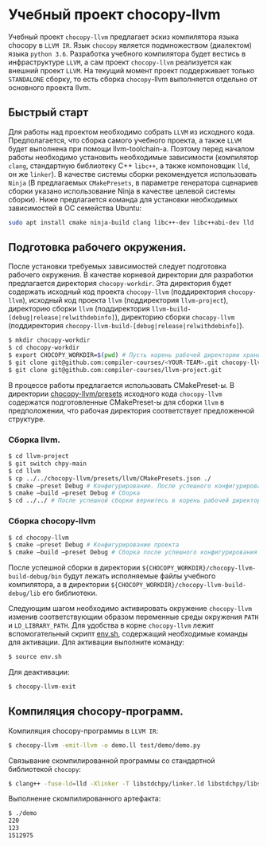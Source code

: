 # Учебный проект chocopy-llvm

Учебный проект `chocopy-llvm` предлагает эскиз компилятора языка chocopy в `LLVM IR`. Язык `chocopy` является подмножеством (диалектом) языка `python 3.6`. Разработка учебного компилятора будет вестись в инфраструктуре `LLVM`, а сам проект `chocopy-llvm` реализуется как внешний проект `LLVM`. На текущий момент проект поддерживает только `STANDALONE` сборку, то есть сборка `chocopy`-llvm выполняется отдельно от основного проекта llvm.

## Быстрый старт

Для работы над проектом необходимо собрать `LLVM` из исходного кода. Предполагается, что сборка самого учебного проекта, а также `LLVM` будет выполнена при помощи llvm-toolchain-а. Поэтому перед началом работы необходимо установить необходимые зависимости (компилятор `clang`, стандартную библиотеку C++ `libc++`, а также компоновщик `lld`, он же `linker`). В качестве системы сборки рекомендуется использовать `Ninja` (В предлагаемых `CMakePresets`, в параметре генератора сценариев сборки указано использование Ninja в качестве целевой системы сборки). Ниже предлагается команда для установки необходимых зависимостей в ОС семейства Ubuntu:
```Bash
sudo apt install cmake ninja-build clang libc++-dev libc++abi-dev lld
```

## Подготовка рабочего окружения.
После установки требуемых зависимостей следует подготовка рабочего окружения. В качестве корневой директории для разработки предлагается директория `chocopy-workdir`. Эта директория будет содержать исходный код проекта `chocopy-llvm` (поддиректория `chocopy-llvm`), исходный код проекта `llvm` (поддиректория `llvm-project`), директорию сборки `llvm` (поддиректория `llvm-build-[debug|release|relwithdebinfo]`), директорию сборки `chocopy-llvm` (поддиректория `chocopy-llvm-build-[debug|release|relwithdebinfo]`).

```Bash
$ mkdir chocopy-workdir
$ cd chocopy-workdir
$ export CHOCOPY_WORKDIR=$(pwd) # Пусть корень рабочей директории хранится тут
$ git clone git@github.com:compiler-courses/<YOUR-TEAM>.git chocopy-llvm # Клонирование chocopy-llvm
$ git clone git@github.com:compiler-courses/llvm-project.git
```

В процессе работы предлагается использовать CMakePreset-ы. В директории [chocopy-llvm/presets](./presets/) исходного кода `chocopy-llvm` содержатся подготовленные CMakePreset-ы для сборки `llvm` в предположении, что рабочая директория соответствует предложенной структуре.

### Сборка llvm.
```Bash
$ cd llvm-project
$ git switch chpy-main
$ cd llvm
$ cp ../../chocopy-llvm/presets/llvm/CMakePresets.json ./
$ cmake —preset Debug # Конфигурирование. После успешного конфигурирования:
$ cmake —build —preset Debug # Сборка
$ cd ../../ # После успешной сборки вернитесь в корень рабочей директории.
```

### Сборка chocopy-llvm

```Bash
$ cd chocopy-llvm
$ cmake —preset Debug # Конфигурирование проекта
$ cmake —build —preset Debug # Сборка после успешного конфигурирования
```

После успешной сборки в директории `${CHOCOPY_WORKDIR}/chocopy-llvm-build-debug/bin` будут лежать исполняемые файлы учебного компилятора, а в директории `${CHOCOPY_WORKDIR}/chocopy-llvm-build-debug/lib` его библиотеки.

Следующим шагом необходимо активировать окружение `chocopy-llvm` изменив соответствующим образом переменные среды окружения `PATH` и `LD_LIBRARY_PATH`. Для удобства в корне `chocopy-llvm` лежит вспомогательный скрипт [env.sh](./env.sh), содержащий необходимые команды для активации. Для активации выполните команду:
```Bash
$ source env.sh
```

Для деактивации:
```Bash
$ chocopy-llvm-exit
```

## Компиляция chocopy-программ.
Компиляция chocopy-программы в `LLVM IR`:
```Bash
$ chocopy-llvm -emit-llvm -o demo.ll test/demo/demo.py
```

Связывание скомпилированной программы со стандартной библиотекой `chocopy`:
```Bash
$ clang++ -fuse-ld=lld -Xlinker -T libstdchpy/linker.ld libstdchpy/libstdchpy.cpp libstdchpy/libstdchpy.ll demo.ll -o demo
```

Выполнение скомпилированного артефакта:
```Bash
$ ./demo
220
123
1512975
```
